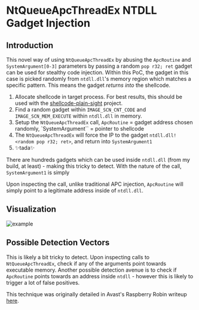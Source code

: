 # NtQueueApcThreadEx NTDLL Gadget Injection
## Introduction
This novel way of using `NtQueueApcThreadEx` by abusing the `ApcRoutine` and `SystemArgument[0-3]` parameters by passing a random `pop r32; ret` gadget can be used for stealthy code injection. Within this PoC, the gadget in this case is picked randomly from `ntdll.dll`'s memory region which matches a specific pattern. This means the gadget _returns into_ the shellcode.

1. Allocate shellcode in target process. For best results, this should be used with the [shellcode-plain-sight](https://github.com/LloydLabs/shellcode-plain-sight) project.
2. Find a random gadget within `IMAGE_SCN_CNT_CODE` and `IMAGE_SCN_MEM_EXECUTE` within `ntdll.dll` in memory.
3. Setup the `NtQueueApcThreadEx` call, `ApcRoutine` = gadget address chosen randomly, `SystemArgument`` = pointer to shellcode
4. The `NtQueueApcThreadEx` will force the IP to the gadget `ntdll.dll!<random pop r32; ret>`, and return into `SystemArgument1`
5. ✨tada✨

There are hundreds gadgets which can be used inside `ntdll.dll` (from my build, at least) - making this tricky to detect. With the nature of the call, `SystemArgument1` is simply

Upon inspecting the call, unlike traditional APC injection, `ApcRoutine` will simply point to a legitimate address inside of `ntdll.dll`.

## Visualization

![example](https://i.imgur.com/QJ43HuW.jpeg)

## Possible Detection Vectors
This is likely a bit tricky to detect. Upon inspecting calls to `NtQueueApcThreadEx`, check if any of the arguments point towards executable memory. Another possible detection avenue is to check if `ApcRoutine` points towards an address inside `ntdll` - however this is likely to trigger a lot of false positives.

This technique was originally detailed in Avast's Raspberry Robin writeup [here](https://decoded.avast.io/janvojtesek/raspberry-robins-roshtyak-a-little-lesson-in-trickery/).
